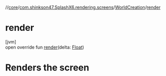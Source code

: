 //[core](../../../index.md)/[com.shinkson47.SplashX6.rendering.screens](../index.md)/[WorldCreation](index.md)/[render](render.md)

# render

[jvm]\
open override fun [render](render.md)(delta: [Float](https://kotlinlang.org/api/latest/jvm/stdlib/kotlin/-float/index.html))

# Renders the screen
